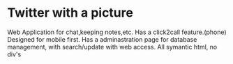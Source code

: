 # Twitter with a picture
Web Application for chat,keeping notes,etc.
Has a click2call feature.(phone)
Designed for mobile first.
Has a adminastration page for database management,
with search/update with web access.
All symantic html, no div's

